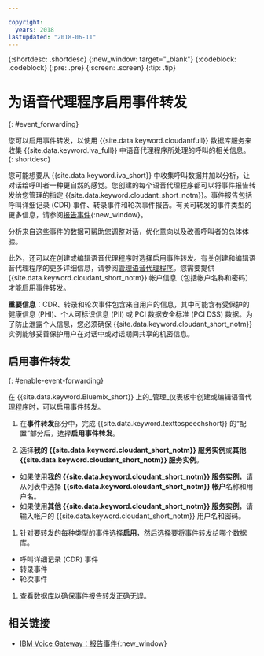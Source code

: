 ```yaml
---

copyright:
  years: 2018
lastupdated: "2018-06-11"
---
```


{:shortdesc: .shortdesc}
{:new_window: target="_blank"}
{:codeblock: .codeblock}
{:pre: .pre}
{:screen: .screen}
{:tip: .tip}


# 为语音代理程序启用事件转发
{: #event_forwarding}

您可以启用事件转发，以使用 {{site.data.keyword.cloudantfull}} 数据库服务来收集 {{site.data.keyword.iva_full}} 中语音代理程序所处理的呼叫的相关信息。
{: shortdesc}

您可能想要从 {{site.data.keyword.iva_short}} 中收集呼叫数据并加以分析，让对话给呼叫者一种更自然的感觉。您创建的每个语音代理程序都可以将事件报告转发给您管理的指定 {{site.data.keyword.cloudant_short_notm}}。事件报告包括呼叫详细记录 (CDR) 事件、转录事件和轮次事件报告。有关可转发的事件类型的更多信息，请参阅[报告事件](https://www.ibm.com/support/knowledgecenter/SS4U29/reporting.html){:new_window}。

分析来自这些事件的数据可帮助您调整对话，优化意向以及改善呼叫者的总体体验。

此外，还可以在创建或编辑语音代理程序时选择启用事件转发。有关创建和编辑语音代理程序的更多详细信息，请参阅[管理语音代理程序](managing.html)。您需要提供 {{site.data.keyword.cloudant_short_notm}} 帐户信息（包括帐户名称和密码）才能启用事件转发。

**重要信息**：CDR、转录和轮次事件包含来自用户的信息，其中可能含有受保护的健康信息 (PHI)、个人可标识信息 (PII) 或 PCI 数据安全标准 (PCI DSS) 数据。为了防止泄露个人信息，您必须确保 {{site.data.keyword.cloudant_short_notm}} 实例能够妥善保护用户在对话中或对话期间共享的机密信息。


## 启用事件转发
{: #enable-event-forwarding}

在 {{site.data.keyword.Bluemix_short}} 上的_管理_仪表板中创建或编辑语音代理程序时，可以启用事件转发。

1. 在**事件转发**部分中，完成 {{site.data.keyword.texttospeechshort}} 的“配置”部分后，选择**启用事件转发**。

1. 选择**我的 {{site.data.keyword.cloudant_short_notm}} 服务实例**或**其他 {{site.data.keyword.cloudant_short_notm}} 服务实例**。
  * 如果使用**我的 {{site.data.keyword.cloudant_short_notm}} 服务实例**，请从列表中选择 **{{site.data.keyword.cloudant_short_notm}} 帐户**名称和用户名。
  * 如果使用**其他 {{site.data.keyword.cloudant_short_notm}} 服务实例**，请输入帐户的 {{site.data.keyword.cloudant_short_notm}} 用户名和密码。

1. 针对要转发的每种类型的事件选择**启用**，然后选择要将事件转发给哪个数据库。
  * 呼叫详细记录 (CDR) 事件
  * 转录事件
  * 轮次事件

1. 查看数据库以确保事件报告转发正确无误。

## 相关链接
* [IBM Voice Gateway：报告事件](https://www.ibm.com/support/knowledgecenter/SS4U29/reporting.html){:new_window}
